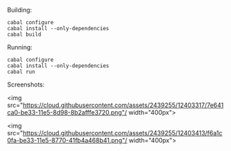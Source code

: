 Building:
```shell
cabal configure
cabal install --only-dependencies
cabal build
```
Running:
```shell
cabal configure
cabal install --only-dependencies
cabal run
```
Screenshots:

<img src="https://cloud.githubusercontent.com/assets/2439255/12403317/7e641ca0-be33-11e5-8d98-8b2afffe3720.png"/ width="400px">

<img src="https://cloud.githubusercontent.com/assets/2439255/12403413/f6a1c0fa-be33-11e5-8770-41fb4a468b41.png"/ width="400px">
